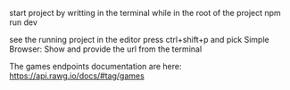 start project by writting in the terminal while in the root of the project
npm run dev

see the running project in the editor press ctrl+shift+p and pick Simple Browser: Show
and provide the url from the terminal

The games endpoints documentation are here:
https://api.rawg.io/docs/#tag/games